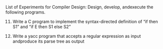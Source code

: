 List of Experiments for Compiler Design: Design, develop, andexecute the following programs.

11. Write a C program to implement the syntax-directed definition of “if then S1” and “if E then S1 else S2”

12. Write a yacc program that accepts a regular expression as input andproduce its parse tree as output

